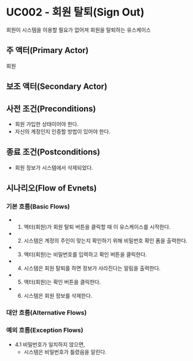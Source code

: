 # UC002 - 회원 탈퇴(Sign Out)
회원이 시스템을 이용할 필요가 없어져 회원을 탈퇴하는 유스케이스

## 주 액터(Primary Actor)
회원

## 보조 액터(Secondary Actor)

## 사전 조건(Preconditions)
- 회원 가입한 상태이어야 한다.
- 자신의 계정인지 인증할 방법이 있어야 한다.

## 종료 조건(Postconditions)
- 회원 정보가 시스템에서 삭제되었다.

## 시나리오(Flow of Evnets)

### 기본 흐름(Basic Flows)

- 1. 액터(회원)가 회원 탈퇴 버튼을 클릭할 때 이 유스케이스를 시작한다.
- 2. 시스템은 계정의 주인이 맞는지 확인하기 위해 비밀번호 확인 폼을 출력한다.
- 3. 액터(회원)는 비밀번호를 입력하고 확인 버튼을 클릭한다.
- 4. 시스템은 회원 탈퇴를 하면 정보가 사라진다는 알림을 출력한다.
- 5. 액터(회원)는 확인 버튼을 클릭한다.
- 6. 시스템은 회원 정보를 삭제한다.

### 대안 흐름(Alternative Flows)


### 예외 흐름(Exception Flows)

- 4.1 비밀번호가 일치하지 않으면,
    - 시스템은 비밀번호가 틀렸음을 알린다.

